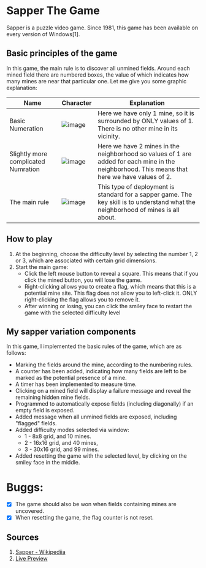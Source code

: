 # Sapper The Game
Sapper is a puzzle video game. Since 1981, this game has been available on every version of Windows[1].
## Basic principles of the game 
In this game, the main rule is to discover all unmined fields. Around each mined field there are numbered boxes, the value of which indicates how many mines are near that particular one. Let me give you some graphic explanation: 

| Name     | Character | Explanation |
| ---      | ---       | ---         |
| Basic Numeration  | ![image](https://github.com/Cysiek96/Z2J/assets/113532109/2a92d42e-1ee5-421a-974b-70dae0d73a5e)        | Here we have only 1 mine, so it is surrounded by ONLY values of 1. There is no other mine in its vicinity.|
| Slightly more complicated Numration    |   ![image](https://github.com/Cysiek96/Z2J/assets/113532109/98d73749-6c01-4d14-8d8f-ad7e6db9e94a) | Here we have 2 mines in the neighborhood so values of 1 are added for each mine in the neighborhood. This means that here we have values of 2.|
|    The main rule   | ![image](https://github.com/Cysiek96/Z2J/assets/113532109/b224b6ae-ffb5-4780-8b43-34f84e9b2128) | This type of deployment is standard for a sapper game. The key skill is to understand what the neighborhood of mines is all about.|

## How to play
1. At the beginning, choose the difficulty level by selecting the number 1, 2 or 3, which are associated with certain grid dimensions.
2. Start the main game:
     * Click the left mouse button to reveal a square. This means that if you click the mined button, you will lose the game.
     * Right-clicking allows you to create a flag, which means that this is a potential mine site. This flag does not allow you to left-click it. ONLY right-clicking the flag allows you to remove it.
     * After winning or losing, you can click the smiley face to restart the game with the selected difficulty level

## My  sapper variation components
In this game, I implemented the basic rules of the game, which are as follows:
* Marking the fields around the mine, according to the numbering rules.
* A counter has been added, indicating how many fields are left to be marked as the potential presence of a mine.
* A timer has been implemented to measure time.
* Clicking on a mined field will display a failure message and reveal the remaining hidden mine fields.
* Programmed to automatically expose fields (including diagonally) if an empty field is exposed.
* Added message when all unmined fields are exposed, including "flagged" fields.
* Added difficulty modes selected via window:
  - 1 - 8x8 grid, and 10 mines.
  - 2 - 16x16 grid, and 40 mines,
  - 3 - 30x16 grid, and 99 mines.
* Added resetting the game with the selected level, by clicking on the smiley face in the middle.

# Buggs:
- [x] The game should also be won when fields containing mines are uncovered.
- [x] When resetting the game, the flag counter is not reset.

## Sources
1. [Sapper - Wikipediia](https://en.wikipedia.org/wiki/Minesweeper_(video_game))
2. [Live Preview](https://codepen.io/Cychu1996/full/YzRGmgM)
